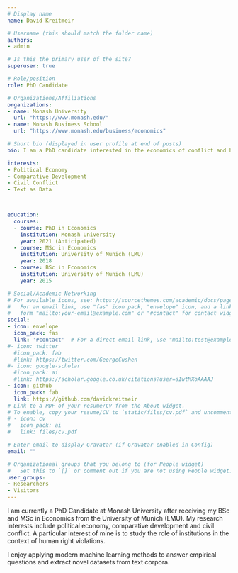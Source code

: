 ```yaml
---
# Display name
name: David Kreitmeir

# Username (this should match the folder name)
authors:
- admin

# Is this the primary user of the site?
superuser: true

# Role/position
role: PhD Candidate

# Organizations/Affiliations
organizations:
- name: Monash University
  url: "https://www.monash.edu/"
- name: Monash Business School
  url: "https://www.monash.edu/business/economics"

# Short bio (displayed in user profile at end of posts)
bio: I am a PhD candidate interested in the economics of conflict and human right violations

interests:
- Political Economy
- Comparative Development
- Civil Conflict
- Text as Data



education:
  courses:
  - course: PhD in Economics
    institution: Monash University
    year: 2021 (Anticipated)
  - course: MSc in Economics
    institution: University of Munich (LMU)
    year: 2018
  - course: BSc in Economics
    institution: University of Munich (LMU)
    year: 2015

# Social/Academic Networking
# For available icons, see: https://sourcethemes.com/academic/docs/page-builder/#icons
#   For an email link, use "fas" icon pack, "envelope" icon, and a link in the
#   form "mailto:your-email@example.com" or "#contact" for contact widget.
social:
- icon: envelope
  icon_pack: fas
  link: '#contact'  # For a direct email link, use "mailto:test@example.org".
#- icon: twitter
  #icon_pack: fab
  #link: https://twitter.com/GeorgeCushen
#- icon: google-scholar
  #icon_pack: ai
  #link: https://scholar.google.co.uk/citations?user=sIwtMXoAAAAJ
- icon: github
  icon_pack: fab
  link: https://github.com/davidkreitmeir
# Link to a PDF of your resume/CV from the About widget.
# To enable, copy your resume/CV to `static/files/cv.pdf` and uncomment the lines below.
# - icon: cv
#   icon_pack: ai
#   link: files/cv.pdf

# Enter email to display Gravatar (if Gravatar enabled in Config)
email: ""

# Organizational groups that you belong to (for People widget)
#   Set this to `[]` or comment out if you are not using People widget.
user_groups:
- Researchers
- Visitors
---
```

I am currently a PhD Candidate at Monash University after receiving my BSc and MSc in Economics from the University of Munich (LMU).
My research interests include political economy, comparative development and civil conflict. A particular interest of mine is to study the role of institutions in the context of human right violations.

I enjoy applying modern machine learning methods to answer empirical questions and extract novel datasets from text corpora.
